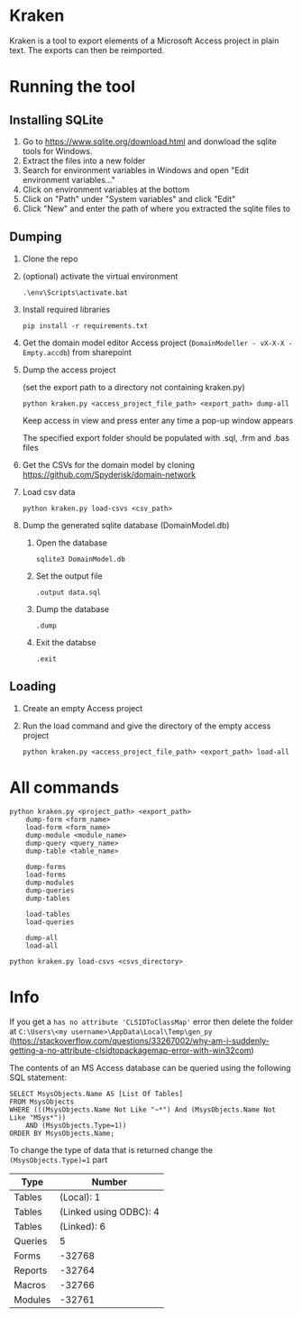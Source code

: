 # Kraken

Kraken is a tool to export elements of a Microsoft Access project in plain text. The exports can then be reimported.

# Running the tool

## Installing SQLite
1. Go to https://www.sqlite.org/download.html and donwload the sqlite tools for Windows.
1. Extract the files into a new folder
1. Search for environment variables in Windows and open "Edit environment variables..."
1. Click on environment variables at the bottom
1. Click on "Path" under "System variables" and click "Edit"
1. Click "New" and enter the path of where you extracted the sqlite files to

## Dumping
1. Clone the repo
1. (optional) activate the virtual environment
	```
	.\env\Scripts\activate.bat
	```
1. Install required libraries
	```
	pip install -r requirements.txt
	```
1. Get the domain model editor Access project (`DomainModeller - vX-X-X - Empty.accdb`) from sharepoint
1. Dump the access project
	
	(set the export path to a directory not containing kraken.py)
	```
	python kraken.py <access_project_file_path> <export_path> dump-all
	```
	Keep access in view and press enter any time a pop-up window appears

	The specified export folder should be populated with .sql, .frm and .bas files
1. Get the CSVs for the domain model by cloning https://github.com/Spyderisk/domain-network
1. Load csv data
	```
	python kraken.py load-csvs <csv_path>
	```
1. Dump the generated sqlite database (DomainModel.db)
	1. Open the database
		```
		sqlite3 DomainModel.db
		```
	1. Set the output file
		```
		.output data.sql
		```
	1. Dump the database
		```
		.dump
		```
	1. Exit the databse
		```
  		.exit
  		```

## Loading
1. Create an empty Access project
1. Run the load command and give the directory of the empty access project
	
	```
	python kraken.py <access_project_file_path> <export_path> load-all
	```

# All commands
```
python kraken.py <project_path> <export_path>
	dump-form <form_name>
	load-form <form_name>
	dump-module <module_name>
	dump-query <query_name>
	dump-table <table_name>

	dump-forms
	load-forms
	dump-modules
	dump-queries
	dump-tables

	load-tables
	load-queries

	dump-all
	load-all
	
python kraken.py load-csvs <csvs_directory>
```

# Info
If you get a `has no attribute 'CLSIDToClassMap'` error then delete the folder at `C:\Users\<my username>\AppData\Local\Temp\gen_py` (https://stackoverflow.com/questions/33267002/why-am-i-suddenly-getting-a-no-attribute-clsidtopackagemap-error-with-win32com)

The contents of an MS Access database can be queried using the following SQL statement:

```
SELECT MsysObjects.Name AS [List Of Tables]
FROM MsysObjects
WHERE (((MsysObjects.Name Not Like "~*") And (MsysObjects.Name Not Like "MSys*")) 
	AND (MsysObjects.Type=1))
ORDER BY MsysObjects.Name;
```

To change the type of data that is returned change the `(MsysObjects.Type)=1` part

| Type | Number |
| ---- | ------ |
| Tables | (Local):	1 |
| Tables | (Linked using ODBC):	4 |
| Tables | (Linked): 6 |
| Queries | 5 |
| Forms | -32768 |
| Reports | -32764 |
| Macros | -32766 |
| Modules | -32761 |
